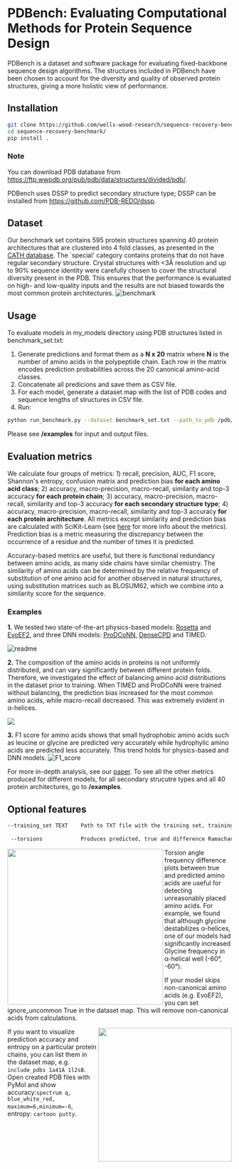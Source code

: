 # PDBench: Evaluating Computational Methods for Protein Sequence Design
PDBench is a dataset and software package for evaluating fixed-backbone sequence design algorithms. The structures included in PDBench have been chosen to account for the diversity and quality of observed protein structures, giving a more holistic view of performance.

## Installation
```sh
git clone https://github.com/wells-wood-research/sequence-recovery-benchmark.git
cd sequence-recovery-benchmark/
pip install .
```

### Note
You can download PDB database from https://ftp.wwpdb.org/pub/pdb/data/structures/divided/pdb/.

PDBench uses DSSP to predict secondary structure type; DSSP can be installed from https://github.com/PDB-REDO/dssp.

## Dataset
Our benchmark set contains 595 protein structures spanning 40 protein architectures that are clustered into 4 fold classes, as presented in the [CATH database](https://www.cathdb.info/). The `special' category contains proteins that do not have regular secondary structure.
Crystal structures with <3Å resolution and up to 90% sequence identity were carefully chosen to cover the structural diversity present in the PDB. This ensures that the performance is evaluated on high- and low-quality inputs and the results are not biased towards the most common protein architectures.
![benchmark](https://user-images.githubusercontent.com/77202997/138559253-590a6536-064f-4e72-b2ca-ffa852cc4fd9.png)

## Usage
To evaluate models in my_models directory using PDB structures listed in benchmark_set.txt:

1. Generate predictions and format them as a **N x 20**  matrix where **N** is the number of amino acids in the polypeptide chain. Each row in the matrix encodes prediction probabilities across the 20 canonical amino-acid classes. 
2. Concatenate all predicions and save them as CSV file.
3. For each model, generate a dataset map with the list of PDB codes and sequence lengths of structures in CSV file.
4. Run:
```sh
python run_benchmark.py --dataset benchmark_set.txt --path_to_pdb /pdb/ --path_to_models /my_models/
```
Please see **/examples** for input and output files.

## Evaluation metrics
We calculate four groups of metrics: 1) recall, precision, AUC, F1 score, Shannon's entropy, confusion matrix and prediction bias **for each amino acid class**; 2) accuracy, macro-precision, macro-recall, similarity and top-3 accuracy **for each protein chain**; 3) accuracy, macro-precision, macro-recall, similarity and top-3 accuracy **for each secondary structure type**;  4)  accuracy, macro-precision, macro-recall, similarity and top-3 accuracy **for each protein architecture**. All metrics except similarity and prediction bias are calculated with SciKit-Learn (see [here](https://scikit-learn.org/stable/modules/model_evaluation.html#classification-metrics) for more info about the metrics). Prediction bias is a metric measuring the discrepancy between the occurrence of a residue and the number of times it is predicted.

Accuracy-based metrics are useful, but there is functional redundancy between amino acids, as many side chains have similar chemistry. The similarity of amino acids can be determined by the relative frequency of substitution of one amino acid for another observed in natural structures, using substitution matrices such as BLOSUM62, which we combine into a similarity score for the sequence.

### Examples

**1.** We tested two state-of-the-art physics-based models: [Rosetta](https://www.nature.com/articles/s41592-020-0848-2) and [EvoEF2](https://pubmed.ncbi.nlm.nih.gov/31588495/), and three DNN models: [ProDCoNN](https://onlinelibrary.wiley.com/doi/full/10.1002/prot.25868), [DenseCPD](https://pubs.acs.org/doi/10.1021/acs.jcim.0c00043) and TIMED.

![readme](https://user-images.githubusercontent.com/77202997/138560581-625d4fa8-cccc-420b-bca4-d6fb2a89104f.png)

**2.** The composition of the amino acids in proteins is not uniformly distributed, and can vary significantly between different protein folds. Therefore, we investigated the effect of balancing amino acid distributions in the dataset prior to training.  When TIMED and ProDCoNN were trained without balancing, the prediction bias increased for the most common amino acids, while macro-recall decreased. This was extremely evident in α-helices.

<img src="https://user-images.githubusercontent.com/77202997/138561002-0ab8be86-3265-447a-88ce-bfada2f6f66d.png">

**3.** F1 score for amino acids shows that small hydrophobic amino acids such as leucine or glycine are predicted very accurately while hydrophylic amino acids are predicted less accurately. This trend holds for physics-based and DNN models.
![F1_score](https://user-images.githubusercontent.com/77202997/138563139-61bcfc78-f720-4bb2-8b6d-1d6d16e69ef0.png)



For more in-depth analysis, see our [paper](https://arxiv.org/abs/2109.07925). To see all the other metrics produced for different models, for all secondary strucutre types and all 40 protein architectures, go to **/examples**.

## Optional features
```sh
--training_set TEXT    Path to TXT file with the training set, training structures will be excluded from evaluation.
 
 --torsions            Produces predicted, true and difference Ramachandran plots for each model.
 ```
<img src="https://user-images.githubusercontent.com/77202997/138558548-0ce1a7ef-fd51-473d-a811-4cebe8080c02.png" width="350" align="left" />Torsion angle frequency difference plots between true and predicted amino acids are useful for detecting unreasonably placed amino acids. For example, we found that although glycine destabilizes α-helices, one of our models had significantly increased Glycine frequency in α-helical well (-60°, -60°).

 
If your model skips non-canonical amino acids (e.g. EvoEF2), you can set ignore_uncommon True in the dataset map. This will remove non-canonical acids from calculations.


<img src="https://user-images.githubusercontent.com/77202997/138557135-7a1441a8-f72d-45c6-9e57-503f23e30ca3.png" width="300" align="right" />If you want to visualize prediction accuracy and entropy on a particular protein chains, you can list them in the dataset map, e.g. ```include_pdbs 1a41A 1l2sB```. Open created PDB files with PyMol and show accuracy:```spectrum q, blue_white_red, maximum=6,minimum=-6```, entropy: ```cartoon putty```.



